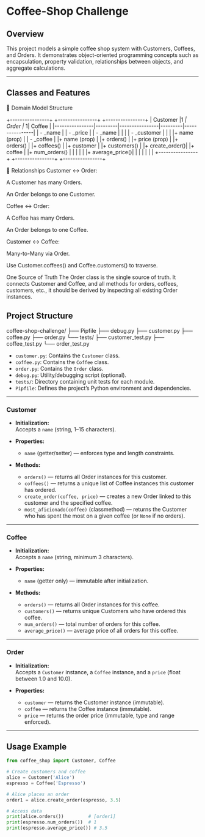 # Coffee-Shop Challenge

## Overview

This project models a simple coffee shop system with Customers, Coffees, and Orders. It demonstrates object-oriented programming concepts such as encapsulation, property validation, relationships between objects, and aggregate calculations.

---

## Classes and Features

📘 Domain Model Structure

+----------------+         +----------------+         +----------------+
|    Customer    |1       *|     Order      |*       1|     Coffee     |
|----------------|---------|----------------|---------|----------------|
| - _name        |         | - _price       |         | - _name        |
|                |         | - _customer    |         |                |
|+ name (prop)   |         | - _coffee      |         |+ name (prop)   |
|+ orders()      |         |+ price (prop)  |         |+ orders()      |
|+ coffees()     |         |+ customer      |         |+ customers()   |
|+ create_order()|         |+ coffee        |         |+ num_orders()  |
|                |         |                |         |+ average_price()|
|                |         |                |         |                |
+----------------+         +----------------+         +----------------+

🔄 Relationships
Customer ↔ Order:

A Customer has many Orders.

An Order belongs to one Customer.

Coffee ↔ Order:

A Coffee has many Orders.

An Order belongs to one Coffee.

Customer ↔ Coffee:

Many-to-Many via Order.

Use Customer.coffees() and Coffee.customers() to traverse.


One Source of Truth
The Order class is the single source of truth. It connects Customer and Coffee, and all methods for orders, coffees, customers, etc., it should be derived by inspecting all existing Order instances.

## Project Structure

coffee-shop-challenge/
├── Pipfile
├── debug.py
├── customer.py
├── coffee.py
├── order.py
└── tests/
├── customer_test.py
├── coffee_test.py
└── order_test.py



- `customer.py`: Contains the `Customer` class.
- `coffee.py`: Contains the `Coffee` class.
- `order.py`: Contains the `Order` class.
- `debug.py`: Utility/debugging script (optional).
- `tests/`: Directory containing unit tests for each module.
- `Pipfile`: Defines the project’s Python environment and dependencies.

---


### Customer

- **Initialization:**  
  Accepts a `name` (string, 1–15 characters).

- **Properties:**  
  - `name` (getter/setter) — enforces type and length constraints.  

- **Methods:**  
  - `orders()` — returns all Order instances for this customer.  
  - `coffees()` — returns a unique list of Coffee instances this customer has ordered.  
  - `create_order(coffee, price)` — creates a new Order linked to this customer and the specified coffee.  
  - `most_aficionado(coffee)` (classmethod) — returns the Customer who has spent the most on a given coffee (or `None` if no orders).

---

### Coffee

- **Initialization:**  
  Accepts a `name` (string, minimum 3 characters).

- **Properties:**  
  - `name` (getter only) — immutable after initialization.

- **Methods:**  
  - `orders()` — returns all Order instances for this coffee.  
  - `customers()` — returns unique Customers who have ordered this coffee.  
  - `num_orders()` — total number of orders for this coffee.  
  - `average_price()` — average price of all orders for this coffee.

---

### Order

- **Initialization:**  
  Accepts a `Customer` instance, a `Coffee` instance, and a `price` (float between 1.0 and 10.0).

- **Properties:**  
  - `customer` — returns the Customer instance (immutable).  
  - `coffee` — returns the Coffee instance (immutable).  
  - `price` — returns the order price (immutable, type and range enforced).

---

## Usage Example

```python
from coffee_shop import Customer, Coffee

# Create customers and coffee
alice = Customer('Alice')
espresso = Coffee('Espresso')

# Alice places an order
order1 = alice.create_order(espresso, 3.5)

# Access data
print(alice.orders())         # [order1]
print(espresso.num_orders())  # 1
print(espresso.average_price()) # 3.5
